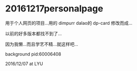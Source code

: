 # 20161217personalpage

用于个人网页的项目...用的 dimpurr dalao的 dp-card 修改而成...

以前的好多版本都找不到了...

因为我懒...而且学艺不精...就这样吧...

background pid:60006408

2016/12/07 at LYU
